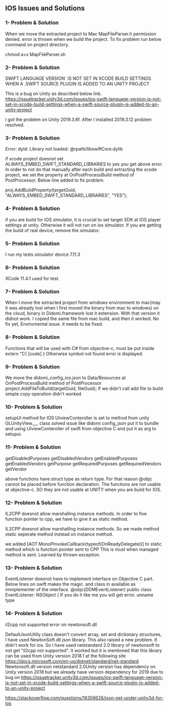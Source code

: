 
## IOS Issues and Solutions

### 1- Problem & Solution

When we move the extracted project to Mac MapFileParser.h permission denied. error is thrown when we build the project. To fix problem run below command on project directory.

chmod a+x MapFileParser.sh



### 2- Problem & Solution

SWIFT LANGUAGE VERSION` IS NOT SET IN XCODE BUILD SETTINGS WHEN A .SWIFT SOURCE PLUGIN IS ADDED TO AN UNITY PROJECT

This is a bug on Unity as described below link. 
https://issuetracker.unity3d.com/issues/ios-swift-language-version-is-not-set-in-xcode-build-settings-when-a-swift-source-plugin-is-added-to-an-unity-project

I got the problem on Unity 2019.3.6f. After I installed 2019.3.12 problem resolved.



### 3- Problem & Solution

Error: dyld: Library not loaded: @rpath/libswiftCore.dylib

if xcode project doesnot set ALWAYS_EMBED_SWIFT_STANDARD_LIBRARIES to yes you get above error.
In order to not do that manually after each build and extracting the xcode project,
we set the property at  OnPostProcessBuild method of PostProcessor. Below line added to fix problem.

proj.AddBuildProperty(targetGuid, "ALWAYS_EMBED_SWIFT_STANDARD_LIBRARIES", "YES");


### 4- Problem & Solution

if you are build for IOS simulator, it is crucial to set target SDK at IOS player settings at unity. Otherwise it will not run on ios simulator.
If you are getting the build of real device, remove the simulator. 


### 5- Problem & Solution

I run my tests simulator device 7.11.3

### 6- Problem & Solution

XCode 11.4.1  used for test.

### 7- Problem & Solution

When I move the extracted project from windows environment to mac(may it was already lost when I first moved the binary from mac to windows) on the cloud, binary in Didomi.framework lost it extension. 
With that version it didnot work. I copied the same file from mac build, and then it worked.
No fix yet, Enviromental issue. it needs to be fixed. 

### 8- Problem & Solution

Functions that will be used with C# from objective-c, must be put inside extern "C{ [code] }
Otherwise symbol not found error is displayed.

### 9- Problem & Solution

We move the didomi_config_ios.json to Data/Resources at OnPostProcessBuild method of PostProcessor
project.AddFileToBuild(targetGuid, fileGuid); if we didn't call add file to build simple copy operation didn't worked.

### 10- Problem & Solution

setupUI method for IOS UIviewConteroller is set to method from unity GLUnityView___ class
solved issue like didomi config_json put it to bundle and using UIviewConteroller of swift from objective C and put it as arg to setupui.

### 11- Problem & Solution

getDisabledPurposes
getDisabledVendors
getEnabledPurposes
getEnabledVendors
getPurpose
getRequiredPurposes
getRequiredVendors
getVendor

above functions have struct type as return type. For that reason @objc cannot be placed before function declaration.
The functions are not usable at objective-c. SO they are not usable at UNITY when you are build for IOS.


### 12- Problem & Solution

 IL2CPP doesnot allow marshalling instance methods.
In order to five function pointer to cpp, we have to give it as static method.

IL2CPP doesnot allow marshalling instance methods. So we made method static seperate method instead on instance method.

we added  [AOT.MonoPInvokeCallback(typeof(OnReadyDelegate))] to static method which is function pointer sent to CPP
This is must when managed method is sent. Learned by thrown exception.


### 13- Problem & Solution


EventListener doesnot have to implement interface on Objective C part. Below lines on swift makes the magic. and class in available as immplementer of the interface.
@objc(DDMEventListener)
public class EventListener: NSObject {
If you do it like me you will get error. unname type

### 14- Problem & Solution

il2cpp not supported error on newtonsoft.dll

DefaultJsonUtiliy class doesn't convert array, set and dictionary structures,
I have used NewtonSoft.dll json library. This also raised a new problem. It didn't work for ios. 
So I have used netstandard 2.0 library of newtonsoft to not get "il2cpp not supported". It worked but it is mentioned that this library can be used from Unity version 2018.1
at the following site https://docs.microsoft.com/en-us/dotnet/standard/net-standard.
Newtonsoft.dll version netstandard 2.0Unity version has dependency on Unity version 2018 but we already have version dependency for 2019 due to bug on https://issuetracker.unity3d.com/issues/ios-swift-language-version-is-not-set-in-xcode-build-settings-when-a-swift-source-plugin-is-added-to-an-unity-project


https://stackoverflow.com/questions/16359628/json-net-under-unity3d-for-ios

